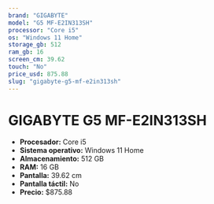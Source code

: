 ```yaml
---
brand: "GIGABYTE"
model: "G5 MF-E2IN313SH"
processor: "Core i5"
os: "Windows 11 Home"
storage_gb: 512
ram_gb: 16
screen_cm: 39.62
touch: "No"
price_usd: 875.88
slug: "gigabyte-g5-mf-e2in313sh"
---
```


# GIGABYTE G5 MF-E2IN313SH

- **Procesador:** Core i5
- **Sistema operativo:** Windows 11 Home
- **Almacenamiento:** 512 GB
- **RAM:** 16 GB
- **Pantalla:** 39.62 cm
- **Pantalla táctil:** No
- **Precio:** $875.88
